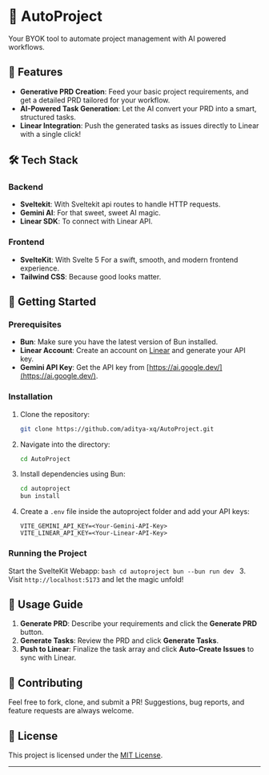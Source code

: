 # 🚀 AutoProject

Your BYOK tool to automate project management with AI powered workflows.

## 🌟 Features
- **Generative PRD Creation**: Feed your basic project requirements, and get a detailed PRD tailored for your workflow.
- **AI-Powered Task Generation**: Let the AI convert your PRD into a smart, structured tasks.
- **Linear Integration**: Push the generated tasks as issues directly to Linear with a single click!

## 🛠️ Tech Stack
### **Backend**
- **Sveltekit**: With Sveltekit api routes to handle HTTP requests.
- **Gemini AI**: For that sweet, sweet AI magic.
- **Linear SDK**: To connect with Linear API.

### **Frontend**
- **SvelteKit**: With Svelte 5 For a swift, smooth, and modern frontend experience.
- **Tailwind CSS**: Because good looks matter.

## 🚀 Getting Started
### Prerequisites
- **Bun**: Make sure you have the latest version of Bun installed.
- **Linear Account**: Create an account on [Linear](https://linear.app/) and generate your API key.
- **Gemini API Key**: Get the API key from [https://ai.google.dev/](https://ai.google.dev/).

### Installation
1. Clone the repository:
    ```bash
    git clone https://github.com/aditya-xq/AutoProject.git
    ```
2. Navigate into the directory:
    ```bash
    cd AutoProject
    ```
3. Install dependencies using Bun:
    ```bash
    cd autoproject
    bun install
    ```
4. Create a `.env` file inside the autoproject folder and add your API keys:
    ```plaintext
    VITE_GEMINI_API_KEY=<Your-Gemini-API-Key>
    VITE_LINEAR_API_KEY=<Your-Linear-API-Key>
    ```

### Running the Project
Start the SvelteKit Webapp:
    ```bash
    cd autoproject
    bun --bun run dev
    ```
3. Visit `http://localhost:5173` and let the magic unfold!

## 📜 Usage Guide
1. **Generate PRD**: Describe your requirements and click the **Generate PRD** button.
2. **Generate Tasks**: Review the PRD and click **Generate Tasks**.
3. **Push to Linear**: Finalize the task array and click **Auto-Create Issues** to sync with Linear.

## 🙌 Contributing
Feel free to fork, clone, and submit a PR! Suggestions, bug reports, and feature requests are always welcome.

## 📄 License
This project is licensed under the [MIT License](LICENSE).

---
